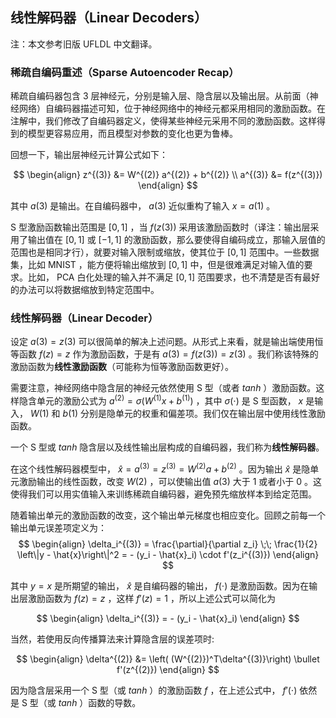 ## 线性解码器（Linear Decoders）

注：本文参考旧版 UFLDL 中文翻译。  

### 稀疏自编码重述（Sparse Autoencoder Recap）

稀疏自编码器包含 $3$ 层神经元，分别是输入层、隐含层以及输出层。从前面（神经网络）自编码器描述可知，位于神经网络中的神经元都采用相同的激励函数。在注解中，我们修改了自编码器定义，使得某些神经元采用不同的激励函数。这样得到的模型更容易应用，而且模型对参数的变化也更为鲁棒。

回想一下，输出层神经元计算公式如下：

$$
\begin{align}
z^{(3)} &= W^{(2)} a^{(2)} + b^{(2)} \\
a^{(3)} &= f(z^{(3)})
\end{align}
$$

其中 $a(3)$ 是输出。在自编码器中， $a(3)$ 近似重构了输入 $x = a(1)$ 。

S 型激励函数输出范围是 $[0,1]$ ，当 $f(z(3))$ 采用该激励函数时（译注：输出层采用了输出值在 $[0,1]$ 或 $[-1,1]$ 的激励函数，那么要使得自编码成立，那输入层值的范围也是相同才行），就要对输入限制或缩放，使其位于 $[0,1]$ 范围中。一些数据集，比如 MNIST ，能方便将输出缩放到 $[0,1]$ 中，但是很难满足对输入值的要求。比如， PCA 白化处理的输入并不满足 $[0,1]$ 范围要求，也不清楚是否有最好的办法可以将数据缩放到特定范围中。

### 线性解码器（Linear Decoder）

设定 $a(3) = z(3)$ 可以很简单的解决上述问题。从形式上来看，就是输出端使用恒等函数 $f(z) = z$ 作为激励函数，于是有 $a(3) = f(z(3)) = z(3)$ 。我们称该特殊的激励函数为**线性激励函数**（可能称为恒等激励函数更好）。

需要注意，神经网络中隐含层的神经元依然使用 S 型（或者 $tanh$ ）激励函数。这样隐含单元的激励公式为 $\textstyle a^{(2)} = \sigma(W^{(1)}x + b^{(1)})$ ，其中 $\sigma(\cdot)$ 是 S 型函数， $x$ 是输入， $W(1)$ 和 $b(1)$ 分别是隐单元的权重和偏差项。我们仅在输出层中使用线性激励函数。

一个 S 型或 $tanh$ 隐含层以及线性输出层构成的自编码器，我们称为**线性解码器**。

在这个线性解码器模型中， $\hat{x} = a^{(3)} = z^{(3)} = W^{(2)}a + b^{(2)}$ 。因为输出 $\hat{x}$ 是隐单元激励输出的线性函数，改变 $W(2)$ ，可以使输出值 $a(3)$ 大于 $1$ 或者小于 $0$ 。这使得我们可以用实值输入来训练稀疏自编码器，避免预先缩放样本到给定范围。

随着输出单元的激励函数的改变，这个输出单元梯度也相应变化。回顾之前每一个输出单元误差项定义为：
$$
\begin{align}
\delta_i^{(3)}
= \frac{\partial}{\partial z_i} \;\;
        \frac{1}{2} \left\|y - \hat{x}\right\|^2 = - (y_i - \hat{x}_i) \cdot f'(z_i^{(3)})
\end{align}
$$

其中 $y = x$ 是所期望的输出， $\hat{x}$ 是自编码器的输出， $f(\cdot)$ 是激励函数。因为在输出层激励函数为 $f(z) = z$ ，这样 $f'(z) = 1$ ，所以上述公式可以简化为

$$
\begin{align}
\delta_i^{(3)} = - (y_i - \hat{x}_i)
\end{align}
$$

当然，若使用反向传播算法来计算隐含层的误差项时:

$$
\begin{align}
\delta^{(2)} &= \left( (W^{(2)})^T\delta^{(3)}\right) \bullet f'(z^{(2)})
\end{align}
$$

因为隐含层采用一个 S 型（或 $tanh$ ）的激励函数 $f$ ，在上述公式中， $f'(\cdot)$ 依然是 S 型（或 $tanh$ ）函数的导数。

